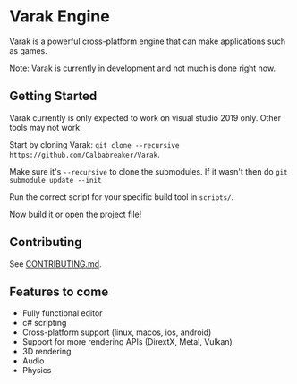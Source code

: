 # Varak Engine

Varak is a powerful cross-platform engine that can make applications such as games.  

Note: Varak is currently in development and not much is done right now.

## Getting Started

Varak currently is only expected to work on visual studio 2019 only. Other tools may not work.

Start by cloning Varak: `git clone --recursive https://github.com/Calbabreaker/Varak`.

Make sure it's `--recursive` to clone the submodules. If it wasn't then do `git submodule update --init`

Run the correct script for your specific build tool in `scripts/`.

Now build it or open the project file!

## Contributing

See [CONTRIBUTING.md](.github/CONTRIBUTING.md).

## Features to come

- Fully functional editor
- c# scripting
- Cross-platform support (linux, macos, ios, android)
- Support for more rendering APIs (DirextX, Metal, Vulkan)
- 3D rendering
- Audio
- Physics
